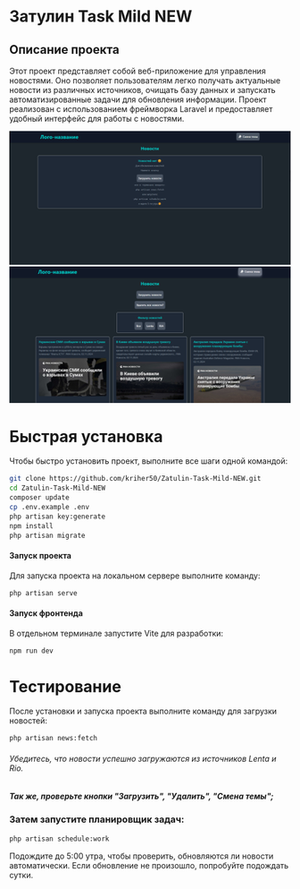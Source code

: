 # Затулин Task Mild NEW

## Описание проекта
Этот проект представляет собой веб-приложение для управления новостями. Оно позволяет пользователям легко получать актуальные новости из различных источников, очищать базу данных и запускать автоматизированные задачи для обновления информации. Проект реализован с использованием фреймворка Laravel и предоставляет удобный интерфейс для работы с новостями.

![start](image/start.png)
![end](image/end.png)

# Быстрая установка
Чтобы быстро установить проект, выполните все шаги одной командой:

```bash
git clone https://github.com/kriher50/Zatulin-Task-Mild-NEW.git
cd Zatulin-Task-Mild-NEW
composer update
cp .env.example .env
php artisan key:generate
npm install
php artisan migrate
```
#### Запуск проекта
Для запуска проекта на локальном сервере выполните команду:
```bash
php artisan serve
```
#### Запуск фронтенда
В отдельном терминале запустите Vite для разработки:
```bash
npm run dev
```

# Тестирование
После установки и запуска проекта выполните команду для загрузки новостей:
```bash
php artisan news:fetch
```
###### Убедитесь, что новости успешно загружаются из источников Lenta и Rio.
##### Так же, проверьте кнопки "Загрузить", "Удалить", "Смена темы";

### Затем запустите планировщик задач:
```bash
php artisan schedule:work
```
Подождите до 5:00 утра, чтобы проверить, обновляются ли новости автоматически. Если обновление не произошло, попробуйте подождать сутки.
